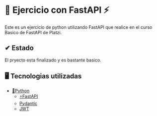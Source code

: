 # 🐍 Ejercicio con FastAPI ⚡

Este es un ejercicio de python utilizando FastAPI que realice en el curso Basico de FastAPI de Platzi.

## ✔ Estado

El pryecto esta finalizado y es bastante basico.

## 🖥 Tecnologias utilizadas

 - [🐍Python](https://www.python.org/)
   - [⚡FastAPI](https://fastapi.tiangolo.com/)
   - [Pydantic](https://docs.pydantic.dev/)
   - [JWT](https://jwt.io/)
